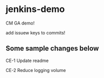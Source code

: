 # jenkins-demo
CM GA demo!



add issuew keys to commits!



## Some sample changes below
CE-1 Update readme

CE-2 Reduce logging volume